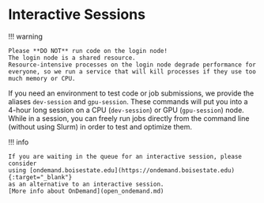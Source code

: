 # Interactive Sessions

!!! warning

    Please **DO NOT** run code on the login node!
    The login node is a shared resource.
    Resource-intensive processes on the login node degrade performance for everyone, so we run a service that will kill processes if they use too much memory or CPU.


If you need an environment to test code or job submissions, we provide the aliases `dev-session` and `gpu-session`.
These commands will put you into a 4-hour long session on a CPU (`dev-session`) or GPU (`gpu-session`) node.
While in a session, you can freely run jobs directly from the command line (without using Slurm) in order to test and optimize them.

!!! info

    If you are waiting in the queue for an interactive session, please consider
    using [ondemand.boisestate.edu](https://ondemand.boisestate.edu){:target="_blank"}
    as an alternative to an interactive session.
    [More info about OnDemand](open_ondemand.md)
